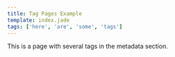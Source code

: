 ```yaml
---
title: Tag Pages Example
template: index.jade
tags: ['here', 'are', 'some', 'tags']
---
```


This is a page with several tags in the metadata section.

